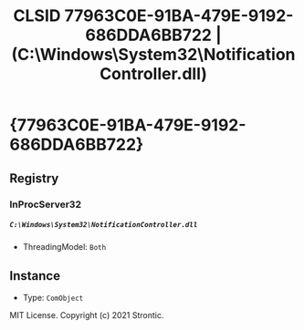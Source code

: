﻿---
title: "CLSID 77963C0E-91BA-479E-9192-686DDA6BB722 | (C:\\Windows\\System32\\NotificationController.dll)"
excerpt: What is COM-Object CLSID 77963C0E-91BA-479E-9192-686DDA6BB722?
---

# {77963C0E-91BA-479E-9192-686DDA6BB722}


## Registry


### InProcServer32

##### `C:\Windows\System32\NotificationController.dll`
* ThreadingModel: `Both`

## Instance

* Type: `ComObject`

MIT License. Copyright (c) 2021 Strontic.


